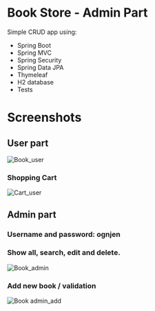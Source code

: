 # Book Store - Admin Part

Simple CRUD app using:

- Spring Boot
- Spring MVC
- Spring Security
- Spring Data JPA
- Thymeleaf
- H2 database
- Tests

# Screenshots

## User part
![Book_user](https://user-images.githubusercontent.com/89692428/173063630-c0e3247a-3087-4d76-9bf2-a5aca03e796c.jpg)

### Shopping Cart
![Cart_user](https://user-images.githubusercontent.com/89692428/173063729-16e76323-86c8-4ca4-9dca-b57953c90433.jpg)


## Admin part
### Username and password: ognjen
### Show all, search, edit and delete.
![Book_admin](https://user-images.githubusercontent.com/89692428/173063781-cc5586f6-9b85-4df3-b7e7-212208cb14bf.jpg)

### Add new book / validation
![Book admin_add](https://user-images.githubusercontent.com/89692428/173063850-4749066d-ef7a-44f0-b3a3-76c28f6e7631.jpg)
